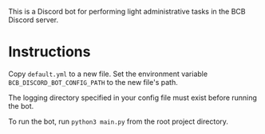 This is a Discord bot for performing light administrative tasks in the BCB Discord server.

Instructions
============
Copy `default.yml` to a new file.
Set the environment variable `BCB_DISCORD_BOT_CONFIG_PATH` to the new file's path.

The logging directory specified in your config file must exist before running the bot.

To run the bot, run `python3 main.py` from the root project directory.
